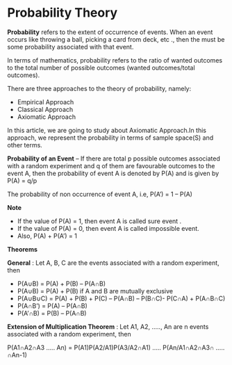 # Probability Theory

**Probability** refers to the extent of occurrence of events. When an event occurs like throwing a ball, picking a card from deck, etc ., then the must be some probability associated with that event.

In terms of mathematics, probability refers to the ratio of wanted outcomes to the total number of possible outcomes (wanted outcomes/total outcomes). 

There are three approaches to the theory of probability, namely:

- Empirical Approach
- Classical Approach
- Axiomatic Approach

In this article, we are going to study about Axiomatic Approach.In this approach, we represent the probability in terms of sample space(S) and other terms.

**Probability of an Event** – If there are total p possible outcomes associated with a random experiment and q of them are favourable outcomes to the event A, then the probability of event A is denoted by P(A) and is given by P(A) = q/p 

The probability of non occurrence of event A, i.e, P(A’) = 1 – P(A)

**Note**

- If the value of P(A) = 1, then event A is called sure event .
- If the value of P(A) = 0, then event A is called impossible event.
- Also, P(A) + P(A’) = 1

**Theorems**

**General** : Let A, B, C are the events associated with a random experiment, then

- P(A∪B) = P(A) + P(B) – P(A∩B)
- P(A∪B) = P(A) + P(B) if A and B are mutually exclusive
- P(A∪B∪C) = P(A) + P(B) + P(C) – P(A∩B) – P(B∩C)- P(C∩A) + P(A∩B∩C)
- P(A∩B’) = P(A) – P(A∩B)
- P(A’∩B) = P(B) – P(A∩B)

**Extension of Multiplication Theorem** : Let A1, A2, ….., An are n events associated with a random experiment, then

P(A1∩A2∩A3 ….. An) = P(A1)P(A2/A1)P(A3/A2∩A1) ….. P(An/A1∩A2∩A3∩ ….. ∩An-1)

